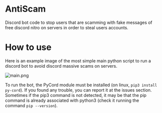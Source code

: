 # AntiScam
Discord bot code to stop users that are scamming with fake messages of free discord nitro on servers in order to steal users accounts.

# How to use
Here is an example image of the most simple main python script to run a discord bot to avoid discord massive scams on servers.

![main.png](img/main.png)

To run the bot, the PyCord module must be installed (on linux, `pip3 install py-cord`).
If you found any trouble, you can report it at the issues section.
Sometimes if the pip3 command is not detected, it may be that the pip command is already associated with python3 (check it running the command `pip --version`).
